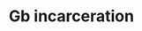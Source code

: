 ---
title: Gb incarceration
categories: ['incarceration']
contributors: avis and gb
excerpt: >
  "When I look in the faces around me, many of which I've watched for 37 years...I am awed by the beauty that the passing of time has gently carved into them; a crease here, a fold there, gray, silver and white hair, baby-blue rings encircling deep-brown-black pupils which continue to glimmer through their opaqueness."

image: gb-incarceration-web.jpg
featured: true
featured_order: 3
---